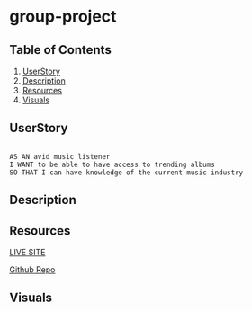 # group-project
## Table of Contents 
 1. [UserStory](#userstory)
 2. [Description](#description)
 3. [Resources](#resources)
 4. [Visuals](#visuals)
 
## UserStory
```

AS AN avid music listener
I WANT to be able to have access to trending albums 
SO THAT I can have knowledge of the current music industry
```

## Description


## Resources
[LIVE SITE](https://saislam10.github.io/group-project/)

[Github Repo](https://github.com/saislam10/group-project)
## Visuals
![]()


